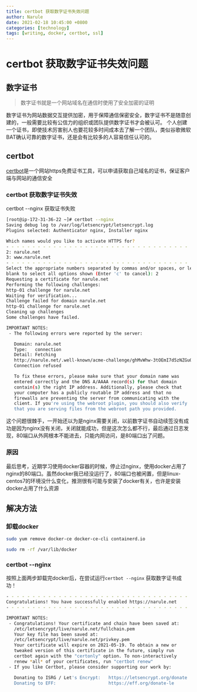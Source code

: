```yaml
---
title: certbot 获取数字证书失效问题
author: Narule
date: 2021-02-18 10:45:00 +0800
categories: [technology]
tags: [writing, docker, certbot, ssl]
---
```




# certbot 获取数字证书失效问题

## 数字证书

> 数字证书就是一个网站域名在通信时使用了安全加密的证明

数字证书为网站数据交互提供加密，用于保障通信保密安全，数字证书不是随意创建的，一般需要比较有公信力的组织或团队提供数字证书才会被认可。 
个人创建一个证书，即使技术厉害别人也要花较多时间成本去了解一个团队，类似谷歌微软BAT确认可靠的数字证书，还是会有比较多的人容易信任认可的。


## certbot

<!--more-->

[certbot](https://certbot.eff.org/)是一个网站https免费证书工具，可以申请获取自己域名的证书，保证客户端与网站的通信安全

### certbot 获取数字证书失效

certbot --nginx 获取证书失败

```bash
[root@ip-172-31-36-22 ~]# certbot --nginx
Saving debug log to /var/log/letsencrypt/letsencrypt.log
Plugins selected: Authenticator nginx, Installer nginx

Which names would you like to activate HTTPS for?
- - - - - - - - - - - - - - - - - - - - - - - - - - - - - - - - - - - - - - - -
2: narule.net
3: www.narule.net
- - - - - - - - - - - - - - - - - - - - - - - - - - - - - - - - - - - - - - - -
Select the appropriate numbers separated by commas and/or spaces, or leave input
blank to select all options shown (Enter 'c' to cancel): 2
Requesting a certificate for narule.net
Performing the following challenges:
http-01 challenge for narule.net
Waiting for verification...
Challenge failed for domain narule.net
http-01 challenge for narule.net
Cleaning up challenges
Some challenges have failed.

IMPORTANT NOTES:
 - The following errors were reported by the server:

   Domain: narule.net
   Type:   connection
   Detail: Fetching
   http://narule.net/.well-known/acme-challenge/ghMvWhw-3tOEmI7d5zNZGuQ:
   Connection refused

   To fix these errors, please make sure that your domain name was
   entered correctly and the DNS A/AAAA record(s) for that domain
   contain(s) the right IP address. Additionally, please check that
   your computer has a publicly routable IP address and that no
   firewalls are preventing the server from communicating with the
   client. If you're using the webroot plugin, you should also verify
   that you are serving files from the webroot path you provided.
```



这个问题很棘手，一开始还以为是nginx需要关闭，以前数字证书自动续签没有成功是因为nginx没有关闭，关闭就能成功，但是这次怎么都不行，最后通过日志发现，80端口从外网根本不能进去，只能内网访问，是80端口出了问题。



### 原因

最后思考，近期学习使用docker容器的时候，停止过nginx，使用docker占用了nginx的80端口。虽然docker我已经没运行了，80端口也被闲置，但是linux-centos7的环境没什么变化，推测很有可能与安装了docker有关，也许是安装docker占用了什么资源



## 解决方法

### 卸载docker



```bash
sudo yum remove docker-ce docker-ce-cli containerd.io

sudo rm -rf /var/lib/docker
```





### certbot --nginx

按照上面两步卸载完docker后，在尝试运行`certbot --nginx` 获取数字证书成功！



```bash
- - - - - - - - - - - - - - - - - - - - - - - - - - - - - - - - - - - - - - - -
Congratulations! You have successfully enabled https://narule.net
- - - - - - - - - - - - - - - - - - - - - - - - - - - - - - - - - - - - - - - -

IMPORTANT NOTES:
 - Congratulations! Your certificate and chain have been saved at:
   /etc/letsencrypt/live/narule.net/fullchain.pem
   Your key file has been saved at:
   /etc/letsencrypt/live/narule.net/privkey.pem
   Your certificate will expire on 2021-05-19. To obtain a new or
   tweaked version of this certificate in the future, simply run
   certbot again with the "certonly" option. To non-interactively
   renew *all* of your certificates, run "certbot renew"
 - If you like Certbot, please consider supporting our work by:

   Donating to ISRG / Let's Encrypt:   https://letsencrypt.org/donate
   Donating to EFF:                    https://eff.org/donate-le

```

